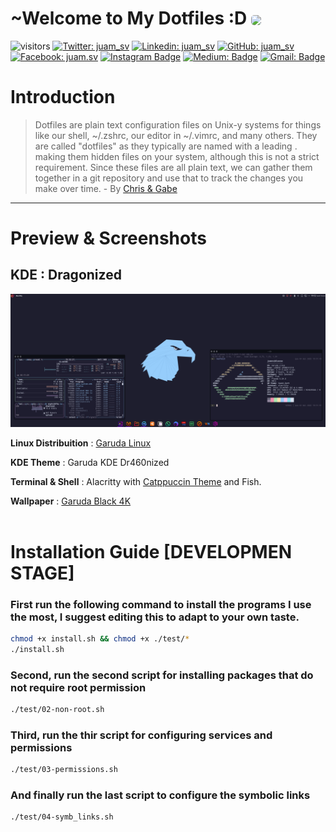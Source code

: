 <h1> ~Welcome to My Dotfiles :D <img src="https://media.giphy.com/media/3o7abAHdYvZdBNnGZq/giphy.gif" width="50" style="border-radius:30%" align="center"></h1>

![visitors](https://visitor-badge.laobi.icu/badge?page_id=juam-sv.juam-sv)
[![Twitter: juam_sv](https://img.shields.io/twitter/follow/juam_sv?style=social)](https://twitter.com/juam_sv)
[![Linkedin: juam_sv](https://img.shields.io/badge/-@juam_sv-blue?style=flat-square&logo=Linkedin&logoColor=white&link=https://www.linkedin.com/in/juam-sv/)](https://www.linkedin.com/in/juam-sv/)
[![GitHub: juam_sv](https://img.shields.io/github/followers/juam-sv?label=follow&style=social)](https://github.com/juam-sv)
[![Facebook: juam.sv](https://img.shields.io/badge/-@juam_sv-blue?style=flat-square&logo=Facebook&logoColor=white&link=https://www.facebook.com/juam.sv/)](https://www.facebook.com/juam.sv/)
[![Instagram Badge](https://img.shields.io/badge/-@juam_sv-D7008A?style=flat-square&labelColor=D7008A&logo=Instagram&logoColor=white&link=https://www.instagram.com/juam_sv)](https://www.instagram.com/juam_sv)
[![Medium: Badge](https://img.shields.io/badge/-@juam_sv-03a57a?style=flat-square&labelColor=000000&logo=Medium&link=https://medium.com/@juam_sv/)](https://medium.com/@juam_sv/)
[![Gmail: Badge](https://img.shields.io/badge/Gmail-c14438?style=flat-square&logo=Gmail&logoColor=white&link=mailto:mishra.juam13pb@gmail.com)](mailto:juam13pb@gmail.com)

# **Introduction**
> Dotfiles are plain text configuration files on Unix-y systems for things like our shell, ~/.zshrc, our editor in ~/.vimrc, and many others. They are called "dotfiles" as they typically are named with a leading . making them hidden files on your system, although this is not a strict requirement. Since these files are all plain text, we can gather them together in a git repository and use that to track the changes you make over time. - By [Chris & Gabe](https://thoughtbot.com/upcase/videos/intro-to-dotfiles) 

----------

# Preview & Screenshots
## KDE : Dragonized 
![preview-openbox](https://raw.githubusercontent.com/juam-sv/dotfiles/main/screenshots/Garuda_dragonized%20.png) <br />

**Linux Distribuition** : [Garuda Linux](https://garudalinux.org/)

**KDE Theme** : Garuda KDE Dr460nized

**Terminal & Shell** : Alacritty with [Catppuccin Theme](https://github.com/catppuccin/alacritty)
and Fish.

**Wallpaper** : [Garuda Black 4K](https://raw.githubusercontent.com/catppuccin/wallpapers/main/os/garuda-black-4k.png) <br /> <br />


# Installation Guide [DEVELOPMEN STAGE]

### First run the following command to install the programs I use the most, I suggest editing this to adapt to your own taste.
```sh
chmod +x install.sh && chmod +x ./test/* 
./install.sh
```
### Second, run the second script for installing packages that do not require root permission
```sh
./test/02-non-root.sh
```
### Third, run the thir script for configuring services and permissions
```sh
./test/03-permissions.sh
```
###  And finally run the last script to configure the symbolic links
```sh
./test/04-symb_links.sh
```

